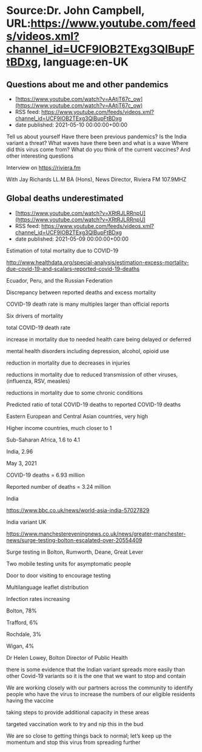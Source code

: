 # Source:Dr. John Campbell, URL:https://www.youtube.com/feeds/videos.xml?channel_id=UCF9IOB2TExg3QIBupFtBDxg, language:en-UK

## Questions about me and other pandemics
 - [https://www.youtube.com/watch?v=AAtjT67c_ow](https://www.youtube.com/watch?v=AAtjT67c_ow)
 - RSS feed: https://www.youtube.com/feeds/videos.xml?channel_id=UCF9IOB2TExg3QIBupFtBDxg
 - date published: 2021-05-10 00:00:00+00:00

Tell us about yourself
Have there been previous pandemics?
Is the India variant a threat?
What waves have there been and what is a wave
Where did this virus come from?
What do you think of the current vaccines?
And other interesting questions

Interview on https://riviera.fm

With Jay Richards LL.M BA (Hons), News Director, Riviera FM 107.9MHZ

## Global deaths underestimated
 - [https://www.youtube.com/watch?v=XRtRJLRRnpU](https://www.youtube.com/watch?v=XRtRJLRRnpU)
 - RSS feed: https://www.youtube.com/feeds/videos.xml?channel_id=UCF9IOB2TExg3QIBupFtBDxg
 - date published: 2021-05-09 00:00:00+00:00

Estimation of total mortality due to COVID-19

http://www.healthdata.org/special-analysis/estimation-excess-mortality-due-covid-19-and-scalars-reported-covid-19-deaths

Ecuador, Peru, and the Russian Federation

Discrepancy between reported deaths and excess mortality

COVID-19 death rate is many multiples larger than official reports

Six drivers of mortality

total COVID-19 death rate

increase in mortality due to needed health care being delayed or deferred

mental health disorders including depression, alcohol, opioid use

reduction in mortality due to decreases in injuries

reductions in mortality due to reduced transmission of other viruses, (influenza, RSV, measles)

reductions in mortality due to some chronic conditions

Predicted ratio of total COVID-19 deaths to reported COVID-19 deaths

Eastern European and Central Asian countries, very high

Higher income countries, much closer to 1

Sub-Saharan Africa, 1.6 to 4.1

India, 2.96

May 3, 2021

COVID-19 deaths = 6.93 million

Reported number of deaths = 3.24 million

India

https://www.bbc.co.uk/news/world-asia-india-57027829

India variant UK

https://www.manchestereveningnews.co.uk/news/greater-manchester-news/surge-testing-bolton-escalated-over-20554409

Surge testing in Bolton, Rumworth, Deane, Great Lever

Two mobile testing units for asymptomatic people

Door to door visiting to encourage testing

Multilanguage leaflet distribution

Infection rates increasing

Bolton, 78%

Trafford, 6%

Rochdale, 3%

Wigan, 4%

Dr Helen Lowey, Bolton Director of Public Health 

there is some evidence that the Indian variant spreads more easily than other Covid-19 variants so it is the one that we want to stop and contain

We are working closely with our partners across the community to identify people who have the virus
to increase the numbers of our eligible residents having the vaccine

taking steps to provide additional capacity in these areas

targeted vaccination work to try and nip this in the bud

We are so close to getting things back to normal; let’s keep up the momentum and stop this virus from spreading further


